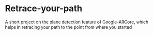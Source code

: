 # Retrace-your-path
 A short project on the plane detection feature of Google-ARCore, which helps in retracing your path to the point from where you started

